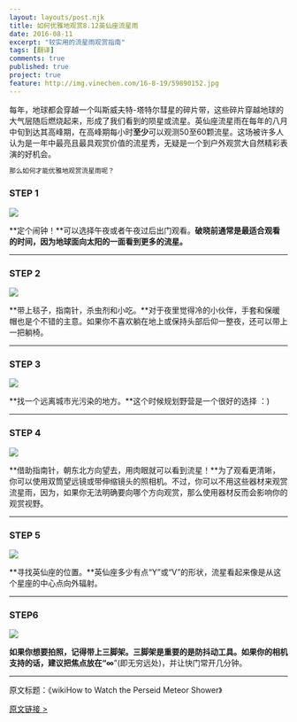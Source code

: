 ```yaml
---
layout: layouts/post.njk
title: 如何优雅地观赏8.12英仙座流星雨
date: 2016-08-11
excerpt: "较实用的流星雨观赏指南"
tags: [翻译]
comments: true
published: true
project: true
feature: http://img.vinechen.com/16-8-19/59890152.jpg
---
```


每年，地球都会穿越一个叫斯威夫特-塔特尔彗星的碎片带，这些碎片穿越地球的大气层随后燃烧起来，形成了我们看到的陨星或流星。英仙座流星雨在每年的八月中旬到达其高峰期，在高峰期每小时**至少**可以观测50至60颗流星。这场被许多人认为是一年中最亮且最具观赏价值的流星秀，无疑是一个到户外观赏大自然精彩表演的好机会。

```html
那么如何才能优雅地观赏流星雨呢？
```

### STEP 1

![](http://img.vinechen.com/16-8-19/55879010.jpg)

**定个闹钟！**可以选择午夜或者午夜过后出门观看。**破晓前通常是最适合观看的时间，因为地球面向太阳的一面看到更多的流星。**

****

### STEP 2

![](http://img.vinechen.com/16-8-19/67180063.jpg)

**带上毯子，指南针，杀虫剂和小吃。**对于夜里觉得冷的小伙伴，手套和保暖帽也是个不错的主意。如果你不喜欢躺在地上或保持头部后仰一整夜，还可以带上一把躺椅。

****

### STEP 3

![](http://img.vinechen.com/16-8-19/94226330.jpg)

**找一个远离城市光污染的地方。**这个时候规划野营是一个很好的选择 ：)

----

### STEP 4

![](http://img.vinechen.com/16-8-19/38329396.jpg)

**借助指南针，朝东北方向望去，用肉眼就可以看到流星！**为了观看更清晰，你可以使用双筒望远镜或带伸缩镜头的照相机。不过，你可以不用这些器材来观赏流星雨，因为，如果你无法明确要向哪个方向观赏，那么使用器材反而会影响你的观赏视野。

----

### STEP 5

![](http://img.vinechen.com/16-8-19/30015017.jpg)

**寻找英仙座的位置。**英仙座多少有点“Y”或“V”的形状，流星看起来像是从这个星座的中心点向外辐射。

----

### STEP6

![](http://img.vinechen.com/16-8-19/75580931.jpg)

**如果你想要拍照，记得带上三脚架。**三脚架是重要的是防抖动工具。如果你的相机支持的话，建议把焦点放在“**∞**”(即无穷远处)，并让快门常开几分钟。

------


原文标题：《wikiHow to Watch the Perseid Meteor Shower》

[原文链接 >](http://www.wikihow.com/Watch-the-Perseid-Meteor-Shower)
